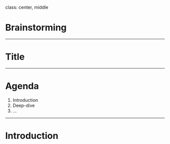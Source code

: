 class: center, middle

# Brainstorming 

---

# Title

---

# Agenda

1. Introduction
2. Deep-dive
3. ...

---

# Introduction